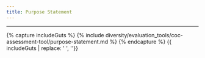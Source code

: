 ```yaml
---
title: Purpose Statement
---
```




<hr>

{% capture includeGuts %}
{% include diversity/evaluation_tools/coc-assessment-tool/purpose-statement.md %}
{% endcapture %}
{{ includeGuts | replace: '    ', ''}}
